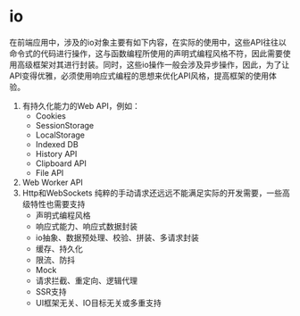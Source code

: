 # io
在前端应用中，涉及的io对象主要有如下内容，在实际的使用中，这些API往往以命令式的代码进行操作，这与函数编程所使用的声明式编程风格不符，因此需要使用高级框架对其进行封装。同时，这些io操作一般会涉及异步操作，因此，为了让API变得优雅，必须使用响应式编程的思想来优化API风格，提高框架的使用体验。
1. 有持久化能力的Web API，例如：
   + Cookies
   + SessionStorage
   + LocalStorage
   + Indexed DB
   + History API
   + Clipboard API
   + File API
2. Web Worker API
3. Http和WebSockets
纯粹的手动请求还远远不能满足实际的开发需要，一些高级特性也需要支持
   + 声明式编程风格
   + 响应式能力、响应式数据封装
   + io抽象、数据预处理、校验、拼装、多请求封装
   + 缓存、持久化
   + 限流、防抖
   + Mock
   + 请求拦截、重定向、逻辑代理
   + SSR支持
   + UI框架无关、IO目标无关或多重支持